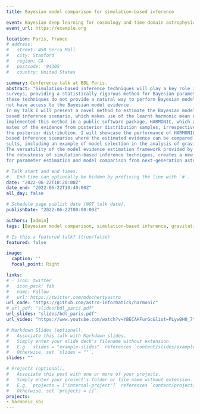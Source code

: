 ```yaml
---
title: Bayesian model comparison for simulation-based inference

event: Bayesian deep learning for cosmology and time domain astrophysics conference
event_url: https://example.org

location: Paris, France
# address:
#   street: 450 Serra Mall
#   city: Stanford
#   region: CA
#   postcode: '94305'
#   country: United States

summary: Conference talk at BDL Paris.
abstract: "Simulation-based inference techniques will play a key role in the analysis of upcoming astronomical
surveys, providing a statistically rigorous method for Bayesian parameter estimation. However,
these techniques do not provide a natural way to perform Bayesian model comparison, as they do
not have access to the Bayesian model evidence.
In my talk I will present a novel method to estimate the Bayesian model evidence in a simulation-
based inference scenario, which makes use of the learnt harmonic mean estimator. We recently
implemented this method in a public software package, HARMONIC, which allows one to obtain esti-
mates of the evidence from posterior distribution samples, irrespective of the method used to sample
the posterior distribution. I will showcase the performance of HARMONIC in multiple simulation-
based inference scenarios where the estimated evidence can be compared with exact analytical re-
sults, including an example of model selection in the analysis of gravitational waveforms.
The versatility of the model evidence estimation framework provided by HARMONIC, coupled with
the robustness of simulation-based inference techniques, creates a new complete Bayesian pipeline
for parameter estimation and model comparison from next-generation astronomical surveys."

# Talk start and end times.
#   End time can optionally be hidden by prefixing the line with `#`.
date: "2022-06-22T10:20:00Z"
date_end: "2022-06-22T10:40:00Z"
all_day: false

# Schedule page publish date (NOT talk date).
publishDate: "2022-06-22T00:00:00Z"

authors: [admin]
tags: [Bayesian model comparison, simulation-based inference, gravitational waves]

# Is this a featured talk? (true/false)
featured: false

image:
  caption: ''
  focal_point: Right

links:
# - icon: twitter
#   icon_pack: fab
#   name: Follow
#   url: https://twitter.com/mdochertyastro
url_code: "https://github.com/astro-informatics/harmonic"
# url_pdf: "slides/bdl_paris.pdf"
url_slides: "slides/bdl_paris.pdf"
url_video: "https://www.youtube.com/watch?v=YBECAHFurGc&list=PLywBH0_7tBJ9BG2nKodRdn6ReDaW075gM&index=35&t=414s"

# Markdown Slides (optional).
#   Associate this talk with Markdown slides.
#   Simply enter your slide deck's filename without extension.
#   E.g. `slides = "example-slides"` references `content/slides/example-slides.md`.
#   Otherwise, set `slides = ""`.
slides: ""

# Projects (optional).
#   Associate this post with one or more of your projects.
#   Simply enter your project's folder or file name without extension.
#   E.g. `projects = ["internal-project"]` references `content/project/deep-learning/index.md`.
#   Otherwise, set `projects = []`.
projects:
- harmonic_sbi
---
```


<!-- Slides can be added in a few ways:

- **Create** slides using Wowchemy's [*Slides*](https://wowchemy.com/docs/managing-content/#create-slides) feature and link using `slides` parameter in the front matter of the talk file
- **Upload** an existing slide deck to `static/` and link using `url_slides` parameter in the front matter of the talk file
- **Embed** your slides (e.g. Google Slides) or presentation video on this page using [shortcodes](https://wowchemy.com/docs/writing-markdown-latex/).

Further event details, including [page elements](https://wowchemy.com/docs/writing-markdown-latex/) such as image galleries, can be added to the body of this page. -->
